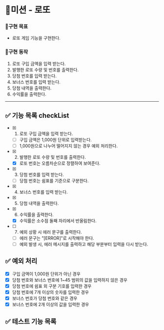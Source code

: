 # 🚀미션 - 로또

### 💙구현 목표

- 로또 게임 기능을 구현한다.

### 📜구현 동작

1. 로또 구입 금액을 입력 받는다.
2. 발행한 로또 수량 및 번호를 출력한다.
3. 당첨 번호를 입력 받는다.
4. 보너스 번호를 입력 받는다.
5. 당첨 내역을 출력한다.
6. 수익률을 출력한다.

---

## ✅ 기능 목록 checkList

- [x] 1. 로또 구입 금액을 입력 받는다.
  - [ ] 구입 금액은 1,000원 단위로 입력받는다.
  - [ ] 1,000원으로 나누어 떨어지지 않는 경우 예외 처리한다.
- [x] 2. 발행한 로또 수량 및 번호를 출력한다.
  - [x] 로또 번호는 오름차순으로 정렬하여 보여준다.
- [x] 3. 당첨 번호를 입력 받는다.
  - [ ] 당첨 번호는 쉼표를 기준으로 구분한다.
- [x] 4. 보너스 번호를 입력 받는다.
- [x] 5. 당첨 내역을 출력한다.
- [x] 6. 수익률을 출력한다.
  - [x] 수익률은 소수점 둘째 자리에서 반올림한다.
- [ ] 7. 예외 상황 시 에러 문구를 출력한다.
  - [ ] 에러 문구는 "[ERROR]"로 시작해야 한다.
  - [ ] 예외 발생 시, 에러 메시지를 출력하고 해당 부분부터 입력을 다시 받는다.

## ✅ 예외 처리

- [x] 구입 금액이 1,000원 단위가 아닌 경우
- [x] 당첨 번호와 보너스 번호에 1~45 범위의 값을 입력하지 않은 경우
- [x] 당첨 번호에 쉼표 외 구분 기호를 입력한 경우
- [x] 당첨 번호에 7개 이상의 숫자를 입력한 경우
- [x] 보너스 번호가 당첨 번호와 같은 경우
- [x] 보너스 번호에 2개 이상의 값을 입력한 경우

## ✅ 테스트 기능 목록
